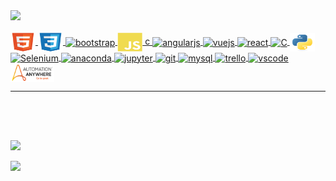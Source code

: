 <div align="left">
  <a href="https://github.com/viniciuschiarato">
  <img height="180em" src="https://github-readme-stats.vercel.app/api/top-langs/?username=viniciuschiarato&layout=compact&langs_count=7&theme=gruvbox"/>
</div>
<div style="display: inline_block"><br>  
  <img align="center" alt="HTML" height="30" width="40" src="https://raw.githubusercontent.com/devicons/devicon/master/icons/html5/html5-original.svg">
  <img align="center" alt="CSS" height="30" width="40" src="https://raw.githubusercontent.com/devicons/devicon/master/icons/css3/css3-original.svg">
  <img align="center" alt="bootstrap" height="30" width="40" 
src="https://cdn.jsdelivr.net/gh/devicons/devicon/icons/bootstrap/bootstrap-original.svg">
  <img align="center" alt="JS" height="30" width="40" src="https://raw.githubusercontent.com/devicons/devicon/master/icons/javascript/javascript-plain.svg">
  c
  <img align="center" alt="angularjs" height="30" width="40" 
src="https://cdn.jsdelivr.net/gh/devicons/devicon/icons/angularjs/angularjs-original.svg">
  <img align="center" alt="vuejs" height="30" width="40" 
src="https://cdn.jsdelivr.net/gh/devicons/devicon/icons/vuejs/vuejs-original.svg">
  <img align="center" alt="react" height="30" width="40" 
src="https://cdn.jsdelivr.net/gh/devicons/devicon/icons/react/react-original.svg">
  <img align="center" alt="C" height="30" width="40" 
src="https://cdn.jsdelivr.net/gh/devicons/devicon/icons/c/c-original.svg">
  <img align="center" alt="Python" height="30" width="40" src="https://raw.githubusercontent.com/devicons/devicon/master/icons/python/python-original.svg">
  <img align="center" alt="Selenium" height="30" width="40" 
src="https://cdn.jsdelivr.net/gh/devicons/devicon/icons/selenium/selenium-original.svg">
  <img align="center" alt="anaconda" height="30" width="40" 
src="https://cdn.jsdelivr.net/gh/devicons/devicon/icons/anaconda/anaconda-original.svg">
  <img align="center" alt="jupyter" height="30" width="40" 
src="https://cdn.jsdelivr.net/gh/devicons/devicon/icons/jupyter/jupyter-original-wordmark.svg">
  <img align="center" alt="git" height="30" width="40" 
src="https://cdn.jsdelivr.net/gh/devicons/devicon/icons/git/git-original.svg">
  <img align="center" alt="mysql" height="50" width="50" 
src="https://cdn.jsdelivr.net/gh/devicons/devicon/icons/mysql/mysql-original-wordmark.svg">
    <img align="center" alt="trello" height="30" width="40" 
src="https://cdn.jsdelivr.net/gh/devicons/devicon/icons/trello/trello-plain.svg">
      <img align="center" alt="vscode" height="30" width="40" 
src="https://cdn.jsdelivr.net/gh/devicons/devicon/icons/vscode/vscode-original.svg">
  <img align="center" alt="automationanywhere" height="30" width="70" 
src="https://github.com/viniciuschiarato/viniciuschiarato/blob/main/Certificados/kanban/automation-anywhere.png">
        




  
  
  ---
  <p style="padding-bottom: 50px;"></p>
<div style="display: inline_block">  
  
  <a href = "mailto:viniciussantoschiarato@gmail.com"><img src="https://img.shields.io/badge/-Gmail-%23333?style=for-the-badge&logo=gmail&logoColor=white" target="_blank"></a> 
  
<a href="https://www.linkedin.com/in/vinicius-chiarato/" target="_blank"><img src="https://img.shields.io/badge/-LinkedIn-%230077B5?style=for-the-badge&logo=linkedin&logoColor=white" target="_blank"></a> 
</div>
